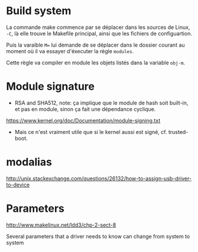 # Build system

La commande make commence par se déplacer dans les sources de Linux, `-C`, là
elle trouve le Makefile principal, ainsi que les fichiers de configuartion.

Puis la varaible `M=` lui demande de se déplacer dans le dossier courant au
moment où il va essayer d'éxecuter la règle `modules`.

Cette règle va compiler en module les objets listés dans la variable `obj-m`.

# Module signature

- RSA and SHA512, note: ça implique que le module de hash soit built-in, et pas
  en module, sinon ça fait une dépendance cyclique.

https://www.kernel.org/doc/Documentation/module-signing.txt

- Mais ce n'est vraiment utile que si le kernel aussi est signé, cf.
  trusted-boot.


# modalias

http://unix.stackexchange.com/questions/26132/how-to-assign-usb-driver-to-device


# Parameters

http://www.makelinux.net/ldd3/chp-2-sect-8

Several parameters that a driver needs to know can change from system to system
